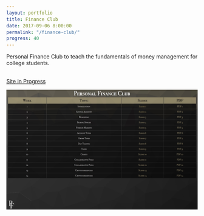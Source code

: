 ```yaml
---
layout: portfolio
title: Finance Club
date: 2017-09-06 8:00:00
permalink: "/finance-club/"
progress: 40
---
```


Personal Finance Club to teach the fundamentals of money management for college students.

<br>

<a class="button" href="/pfc/">
Site in Progress
</a>

<br>

![Home Page](/assets/img/portfolio/finance-club/background.jpg)
